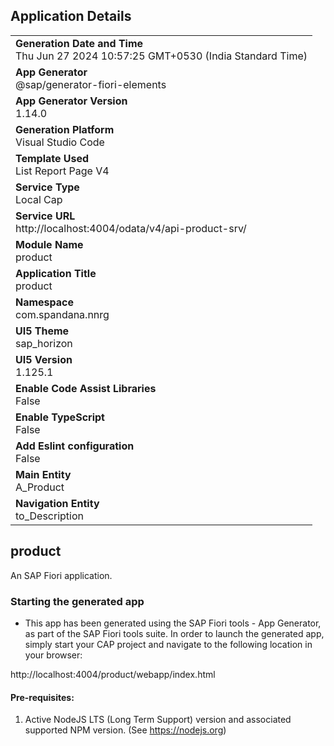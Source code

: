 ## Application Details
|               |
| ------------- |
|**Generation Date and Time**<br>Thu Jun 27 2024 10:57:25 GMT+0530 (India Standard Time)|
|**App Generator**<br>@sap/generator-fiori-elements|
|**App Generator Version**<br>1.14.0|
|**Generation Platform**<br>Visual Studio Code|
|**Template Used**<br>List Report Page V4|
|**Service Type**<br>Local Cap|
|**Service URL**<br>http://localhost:4004/odata/v4/api-product-srv/
|**Module Name**<br>product|
|**Application Title**<br>product|
|**Namespace**<br>com.spandana.nnrg|
|**UI5 Theme**<br>sap_horizon|
|**UI5 Version**<br>1.125.1|
|**Enable Code Assist Libraries**<br>False|
|**Enable TypeScript**<br>False|
|**Add Eslint configuration**<br>False|
|**Main Entity**<br>A_Product|
|**Navigation Entity**<br>to_Description|

## product

An SAP Fiori application.

### Starting the generated app

-   This app has been generated using the SAP Fiori tools - App Generator, as part of the SAP Fiori tools suite.  In order to launch the generated app, simply start your CAP project and navigate to the following location in your browser:

http://localhost:4004/product/webapp/index.html

#### Pre-requisites:

1. Active NodeJS LTS (Long Term Support) version and associated supported NPM version.  (See https://nodejs.org)


